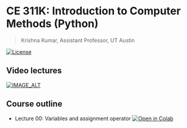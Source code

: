 # CE 311K: Introduction to Computer Methods (Python)
> Krishna Kumar, Assistant Professor, UT Austin

[![License](https://img.shields.io/badge/license-CC--By--SA--4.0-brightgreen.svg)](https://raw.githubusercontent.com/kks32-courses/ce311k/master/LICENSE.md)

## Video lectures
[![IMAGE_ALT](https://img.youtube.com/vi/eVKPCWBlY8A/0.jpg)](https://www.youtube.com/watch?v=eVKPCWBlY8A&list=PLF6FCo2wh5eXt-r324VAXFdP2z1IJUbqs)

## Course outline
* Lecture 00: Variables and assignment operator [![Open in Colab](https://colab.research.google.com/assets/colab-badge.svg)](https://colab.research.google.com/github/kks32-courses/accelerating-python/blob/main/notebooks/lectures/00_intro/00_variables_assignment_operator-precedence.ipynb)


